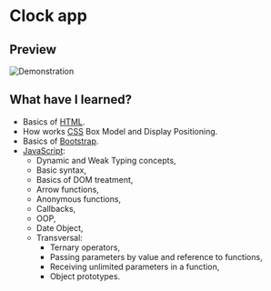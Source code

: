 # Clock app

## Preview

![Demonstration](https://user-images.githubusercontent.com/79718376/180834282-20089c2a-d126-46df-a6da-6189d844eb28.gif)

## What have I learned?

* Basics of [HTML](https://html.spec.whatwg.org/).
* How works [CSS](https://www.w3.org/Style/CSS/specs.en.html) Box Model and Display Positioning.
* Basics of [Bootstrap](https://getbootstrap.com/).
* [JavaScript](https://tc39.es/):
  * Dynamic and Weak Typing concepts,
  * Basic syntax,
  * Basics of DOM treatment,
  * Arrow functions,
  * Anonymous functions,
  * Callbacks,
  * OOP,
  * Date Object,
  * Transversal:
    * Ternary operators,
    * Passing parameters by value and reference to functions,
    * Receiving unlimited parameters in a function,
    * Object prototypes.
